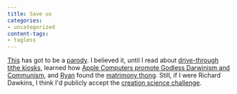 ```yaml
---
title: Save us
categories:
- uncategorized
content-tags:
- tagless
---
```


[This][1] has got to be a [parody][2].  I believed it, until I read about [drive-through tithe kiosks][3], learned how [Apple Computers promote Godless Darwinism and
Communism][4], and [Ryan][5] found the [matrimony thong][6].  Still, if I were Richard Dawkins, I think I'd publicly accept the [creation science challenge][7].

   [1]: http://objective.jesussave.us/
   [2]: http://tbray.org/ongoing/When/200x/2003/08/16/ObjectiveC
   [3]: http://objective.jesussave.us/pastorscorner.html#12-15-2003
   [4]: http://objective.jesussave.us/propaganda.html#A2
   [5]: http://nopaper.net/
   [6]: http://www.cafeshops.com/objectivemin.3749749
   [7]: http://objective.jesussave.us/dawkinswatch.html#DEBATE

